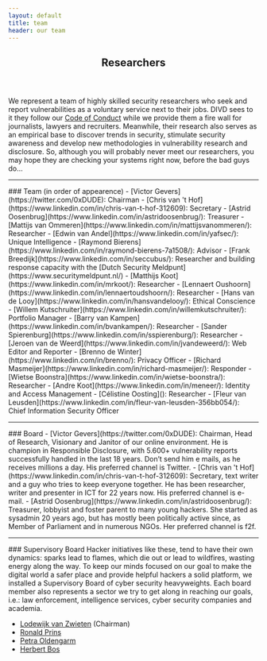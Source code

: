 ```yaml
---
layout: default
title: team
header: our team
---
```

<header>
    <h2>Researchers</h2>
</header>

We represent a team of highly skilled security researchers who seek and report vulnerabilities as a voluntary service next to their jobs. DIVD sees to it they follow our [Code of Conduct](https://divd.nl/divd-nl/code/) while we provide them a fire wall for journalists, lawyers and recruiters. Meanwhile, their research also serves as an empirical base to discover trends in security, stimulate security awareness and develop new methodologies in vulnerability research and disclosure. So, although you will probably never meet our researchers, you may hope they are checking your systems right now, before the bad guys do...

<hr>
### Team (in order of appearence)
- [Victor Gevers](https://twitter.com/0xDUDE): Chairman
- [Chris van 't Hof](https://www.linkedin.com/in/chris-van-t-hof-312609): Secretary
- [Astrid Oosenbrug](https://www.linkedin.com/in/astridoosenbrug/): Treasurer
- [Mattijs van Ommeren](https://www.linkedin.com/in/mattijsvanommeren/): Researcher
- [Edwin van Andel](https://www.linkedin.com/in/yafsec/): Unique Intelligence
- [Raymond Bierens](https://www.linkedin.com/in/raymond-bierens-7a1508/): Advisor
- [Frank Breedijk](https://www.linkedin.com/in/seccubus/): Researcher and building response capacity with the [Dutch Security Meldpunt](https://www.securitymeldpunt.nl/)
- [Matthijs Koot](https://www.linkedin.com/in/mrkoot/): Researcher
- [Lennaert Oushoorn](https://www.linkedin.com/in/lennaertoudshoorn/): Researcher
- [Hans van de Looy](https://www.linkedin.com/in/hansvandelooy/): Ethical Conscience
- [Willem Kutschruiter](https://www.linkedin.com/in/willemkutschruiter/): Portfolio Manager
- [Barry van Kampen](https://www.linkedin.com/in/bvankampen/): Researcher
- [Sander Spierenburg](https://www.linkedin.com/in/sspierenburg/): Researcher
- [Jeroen van de Weerd](https://www.linkedin.com/in/jvandeweerd/): Web Editor and Reporter
- [Brenno de Winter](https://www.linkedin.com/in/brenno/): Privacy Officer
- [Richard Masmeijer](https://www.linkedin.com/in/richard-masmeijer/): Responder
- [Wietse Boonstra](https://www.linkedin.com/in/wietse-boonstra/): Researcher
- [Andre Koot](https://www.linkedin.com/in/meneer/): Identity and Access Management
- [Célistine Oosting](): Researcher
- [Fleur van Leusden](https://www.linkedin.com/in/fleur-van-leusden-356bb054/): Chief Information Security Officer

<hr>
### Board
- [Victor Gevers](https://twitter.com/0xDUDE): Chairman, Head of Research, Visionary and Janitor of our online environment. He is champion in Responsible Disclosure, with 5.600+ vulnerability reports successfully handled in the last 18 years. Don’t send him e mails, as he receives millions a day. His preferred channel is Twitter.
- [Chris van 't Hof](https://www.linkedin.com/in/chris-van-t-hof-312609): Secretary, text writer and a guy who tries to keep everyone together. He has been researcher, writer and presenter in ICT for 22 years now. His preferred channel is e-mail.
- [Astrid Oosenbrug](https://www.linkedin.com/in/astridoosenbrug/): Treasurer, lobbyist and foster parent to many young hackers. She started as sysadmin 20 years ago, but has mostly been politically active since, as Member of Parliament and in numerous NGOs. Her preferred channel is f2f.

<hr>
### Supervisory Board
Hacker initiatives like these, tend to have their own dynamics: sparks lead to flames, which die out or lead to wildfires, wasting energy along the way. To keep our minds focused on our goal to make the digital world a safer place and provide helpful hackers a solid platform, we installed a Supervisory Board of cyber security heavyweights. Each board member also represents a sector we try to get along in reaching our goals, i.e.: law enforcement, intelligence services, cyber security companies and academia.

- [Lodewijk van Zwieten](https://www.linkedin.com/in/cybercrime/) (Chairman)
- [Ronald Prins](https://www.linkedin.com/in/ronaldprins/)
- [Petra Oldengarm](https://www.linkedin.com/in/petraoldengarm/)
- [Herbert Bos](https://www.linkedin.com/in/herbertbos1/)

